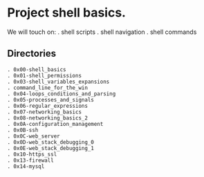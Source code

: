 # Project shell basics.
We will touch on:
   . shell scripts
   . shell navigation
   . shell commands

## Directories
    . 0x00-shell_basics
    . 0x01-shell_permissions
    . 0x03-shell_variables_expansions
    . command_line_for_the_win
    . 0x04-loops_conditions_and_parsing
    . 0x05-processes_and_signals
    . 0x06-regular_expressions
    . 0x07-networking_basics
    . 0x08-networking_basics_2
    . 0x0A-configuration_management
    . 0x0B-ssh
    . 0x0C-web_server
    . 0x0D-web_stack_debugging_0
    . 0x0E-web_stack_debugging_1
	. 0x10-https_ssl
    . 0x13-firewall
    . 0x14-mysql
